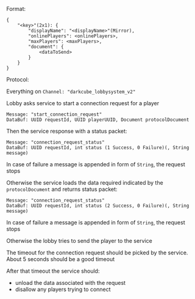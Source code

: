 Format:

```
{
    "<key>"(2x1): {
        "displayName": "<displayName>"(Mirror),
        "onlinePlayers": <onlinePlayers>,
        "maxPlayers": <maxPlayers>,
        "document": {
            <dataToSend>
        }
    }
}
```

Protocol:

Everything on `Channel: "darkcube_lobbysystem_v2"`

Lobby asks service to start a connection request for a player

```
Message: "start_connection_request"
DataBuf: UUID requestId, UUID playerUUID, Document protocolDocument
```

Then the service response with a status packet:

```
Message: "connection_request_status"
DataBuf: UUID requestId, int status (1 Success, 0 Failure)(, String message)
```

In case of failure a message is appended in form of `String`, the request stops

Otherwise the service loads the data required indicated by the `protocolDocument` and returns status packet:

```
Message: "connection_request_status"
DataBuf: UUID requestId, int status (2 Success, 0 Failure)(, String message)
```

In case of failure a message is appended in form of `String`, the request stops

Otherwise the lobby tries to send the player to the service

The timeout for the connection request should be picked by the service. About 5 seconds should be a good timeout

After that timeout the service should:

- unload the data associated with the request
- disallow any players trying to connect
